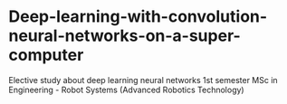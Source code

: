 # Deep-learning-with-convolution-neural-networks-on-a-super-computer
Elective study about deep learning neural networks 1st semester MSc in Engineering - Robot Systems (Advanced Robotics Technology)
